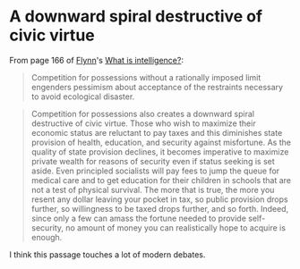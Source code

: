 # A downward spiral destructive of civic virtue

From page 166 of [Flynn](https://en.wikipedia.org/wiki/James_Flynn_(academic))'s [What is intelligence?](https://en.wikipedia.org/wiki/What_Is_Intelligence%3F):

> Competition for possessions without a rationally imposed limit
> engenders pessimism about acceptance of the restraints necessary to
> avoid ecological disaster.

> Competition for possessions also creates a downward spiral
> destructive of civic virtue. Those who wish to maximize their
> economic status are reluctant to pay taxes and this diminishes state
> provision of health, education, and security against misfortune. As
> the quality of state provision declines, it becomes imperative to
> maximize private wealth for reasons of security even if status
> seeking is set aside. Even principled socialists will pay fees to
> jump the queue for medical care and to get education for their
> children in schools that are not a test of physical survival. The
> more that is true, the more you resent any dollar leaving your
> pocket in tax, so public provision drops further, so willingness to
> be taxed drops further, and so forth. Indeed, since only a few can
> amass the fortune needed to provide self-security, no amount of
> money you can realistically hope to acquire is enough.

I think this passage touches a lot of modern debates.
